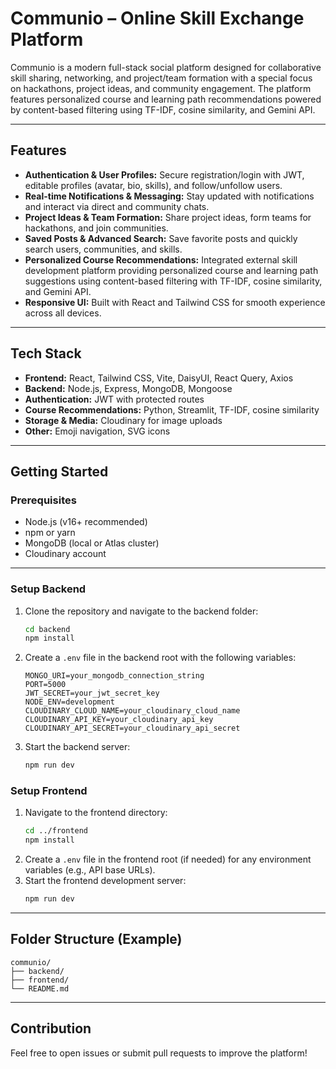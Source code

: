 # Communio – Online Skill Exchange Platform

Communio is a modern full-stack social platform designed for collaborative skill sharing, networking, and project/team formation with a special focus on hackathons, project ideas, and community engagement. The platform features personalized course and learning path recommendations powered by content-based filtering using TF-IDF, cosine similarity, and Gemini API.

---

## Features

- **Authentication & User Profiles:** Secure registration/login with JWT, editable profiles (avatar, bio, skills), and follow/unfollow users.
- **Real-time Notifications & Messaging:** Stay updated with notifications and interact via direct and community chats.
- **Project Ideas & Team Formation:** Share project ideas, form teams for hackathons, and join communities.
- **Saved Posts & Advanced Search:** Save favorite posts and quickly search users, communities, and skills.
- **Personalized Course Recommendations:** Integrated external skill development platform providing personalized course and learning path suggestions using content-based filtering with TF-IDF, cosine similarity, and Gemini API.
- **Responsive UI:** Built with React and Tailwind CSS for smooth experience across all devices.

---

## Tech Stack

- **Frontend:** React, Tailwind CSS, Vite, DaisyUI, React Query, Axios
- **Backend:** Node.js, Express, MongoDB, Mongoose
- **Authentication:** JWT with protected routes
- **Course Recommendations:** Python, Streamlit, TF-IDF, cosine similarity
- **Storage & Media:** Cloudinary for image uploads
- **Other:** Emoji navigation, SVG icons

---

## Getting Started

### Prerequisites

- Node.js (v16+ recommended)
- npm or yarn
- MongoDB (local or Atlas cluster)
- Cloudinary account

---

### Setup Backend

1. Clone the repository and navigate to the backend folder:
   ```bash
   cd backend
   npm install
   ```
2. Create a `.env` file in the backend root with the following variables:
   ```env
   MONGO_URI=your_mongodb_connection_string
   PORT=5000
   JWT_SECRET=your_jwt_secret_key
   NODE_ENV=development
   CLOUDINARY_CLOUD_NAME=your_cloudinary_cloud_name
   CLOUDINARY_API_KEY=your_cloudinary_api_key
   CLOUDINARY_API_SECRET=your_cloudinary_api_secret
   ```
3. Start the backend server:
   ```bash
   npm run dev
   ```

### Setup Frontend

1. Navigate to the frontend directory:
   ```bash
   cd ../frontend
   npm install
   ```
2. Create a `.env` file in the frontend root (if needed) for any environment variables (e.g., API base URLs).
3. Start the frontend development server:
   ```bash
   npm run dev
   ```

---

## Folder Structure (Example)

```
communio/
├── backend/
├── frontend/
└── README.md
```

---

## Contribution

Feel free to open issues or submit pull requests to improve the platform!
